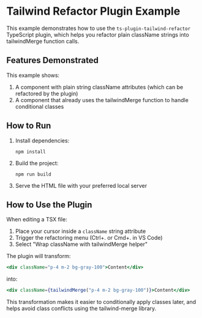 # Tailwind Refactor Plugin Example

This example demonstrates how to use the `ts-plugin-tailwind-refactor` TypeScript plugin, which helps you refactor plain className strings into tailwindMerge function calls.

## Features Demonstrated

This example shows:

1. A component with plain string className attributes (which can be refactored by the plugin)
2. A component that already uses the tailwindMerge function to handle conditional classes

## How to Run

1. Install dependencies:
   ```
   npm install
   ```

2. Build the project:
   ```
   npm run build
   ```

3. Serve the HTML file with your preferred local server

## How to Use the Plugin

When editing a TSX file:

1. Place your cursor inside a `className` string attribute
2. Trigger the refactoring menu (Ctrl+. or Cmd+. in VS Code)
3. Select "Wrap className with tailwindMerge helper"

The plugin will transform:

```jsx
<div className="p-4 m-2 bg-gray-100">Content</div>
```

into:

```jsx
<div className={tailwindMerge("p-4 m-2 bg-gray-100")}>Content</div>
```

This transformation makes it easier to conditionally apply classes later, and helps avoid class conflicts using the tailwind-merge library.
